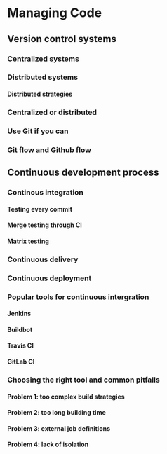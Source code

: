 # Managing Code 
## Version control systems 
### Centralized systems
### Distributed systems

#### Distributed strategies
### Centralized or distributed 
### Use Git if you can 
### Git flow and Github flow 

## Continuous development process
### Continous integration
#### Testing every commit 
#### Merge testing through CI 
#### Matrix testing 
### Continuous delivery 
### Continuous deployment 
### Popular tools for continuous intergration
#### Jenkins 
#### Buildbot 
#### Travis CI
#### GitLab CI 

### Choosing the right tool and common pitfalls 
#### Problem 1: too complex build strategies
#### Problem 2: too long building time 
#### Problem 3: external job definitions
#### Problem 4: lack of isolation


